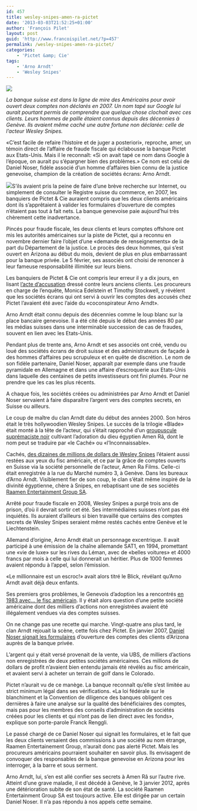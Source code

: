 ```yaml
---
id: 457
title: wesley-snipes-amen-ra-pictet
date: '2013-03-03T21:52:25+01:00'
author: 'François Pilet'
layout: post
guid: 'http://www.francoispilet.net/?p=457'
permalink: /wesley-snipes-amen-ra-pictet/
categories:
    - 'Pictet &amp; Cie'
tags:
    - 'Arno Arndt'
    - 'Wesley Snipes'
---
```


![](https://i0.wp.com/www.francoispilet.net/wp-content/uploads/2013/03/Wes830.jpg?resize=700%2C525)

*La banque suisse est dans la ligne de mire des Américains pour avoir ouvert deux comptes non déclarés en 2007. Un nom tapé sur Google lui aurait pourtant permis de comprendre que quelque chose clochait avec ces clients. Leurs hommes de paille étaient connus depuis des décennies à Genève. Ils avaient même caché une autre fortune non déclarée: celle de l’acteur Wesley Snipes.*

«C’est facile de refaire l’histoire et de juger a posteriori», reproche, amer, un témoin direct de l’affaire de fraude fiscale qui éclabousse la banque Pictet aux Etats-Unis. Mais il le reconnaît: «Si on avait tapé ce nom dans Google à l’époque, on aurait pu s’épargner bien des problèmes.» Ce nom est celui de Daniel Noser, fidèle associé d’un homme d’affaires bien connu de la justice genevoise, champion de la création de sociétés écrans: Arno Arndt.

[![](https://i0.wp.com/www.francoispilet.net/wp-content/uploads/2013/03/forma500.jpg?resize=320%2C450)](https://i0.wp.com/www.francoispilet.net/wp-content/uploads/2013/03/forma500.jpg)S’ils avaient pris la peine de faire d’une brève recherche sur Internet, ou simplement de consulter le Registre suisse du commerce, en 2007, les banquiers de Pictet &amp; Cie auraient compris que les deux clients américains dont ils s’apprêtaient à valider les formulaires d’ouverture de comptes n’étaient pas tout à fait nets. La banque genevoise paie aujourd’hui très chèrement cette inadvertance.

Pincés pour fraude fiscale, les deux clients et leurs comptes offshore ont mis les autorités américaines sur la piste de Pictet, qui a reconnu en novembre dernier faire l’objet d’une «demande de renseignements» de la part du Département de la justice. Le procès des deux hommes, qui s’est ouvert en Arizona au début du mois, devient de plus en plus embarrassant pour la banque privée. Le 5 février, ses associés ont choisi de renoncer à leur fameuse responsabilité illimitée sur leurs biens.

Les banquiers de Pictet &amp; Cie ont compris leur erreur il y a dix jours, en lisant [l’acte d’accusation](http://fr.scribd.com/doc/129607564/TRIAL-BRIEF-by-USA-as-to-Stephen-M-Kerr-Michael-Quiel) dressé contre leurs anciens clients. Les procureurs en charge de l’enquête, Monica Edelstein et Timothy Stockwell, y révèlent que les sociétés écrans qui ont servi à ouvrir les comptes des accusés chez Pictet l’avaient été avec l’aide du «coconspirateur Arno Arndt».

Arno Arndt était connu depuis des décennies comme le loup blanc sur la place bancaire genevoise. Il a été cité depuis le début des années 80 par les médias suisses dans une interminable succession de cas de fraudes, souvent en lien avec les Etats-Unis.

Pendant plus de trente ans, Arno Arndt et ses associés ont créé, vendu ou loué des sociétés écrans de droit suisse et des administrateurs de façade à des hommes d’affaires peu scrupuleux et en quête de discrétion. Le nom de son fidèle partenaire, Daniel Noser, apparaît par exemple dans une fraude pyramidale en Allemagne et dans une affaire d’escroquerie aux Etats-Unis dans laquelle des centaines de petits investisseurs ont fini plumés. Pour ne prendre que les cas les plus récents.

A chaque fois, les sociétés créées ou administrées par Arno Arndt et Daniel Noser servaient à faire disparaître l’argent vers des comptes secrets, en Suisse ou ailleurs.

Le coup de maître du clan Arndt date du début des années 2000. Son héros était le très hollywoodien Wesley Snipes. Le succès de la trilogie «Blade» était monté à la tête de l’acteur, qui s’était rapproché d’un [groupuscule suprémaciste noir](http://www.rickross.com/reference/nuwaubians/nuwaubians10.html) cultivant l’adoration du dieu égyptien Amen Râ, dont le nom peut se traduire par «le Caché» ou «l’Inconnaissable».

Cachés, [des dizaines de millions de dollars de Wesley Snipes](http://www.francoispilet.net/wesley-snipes-piege-par-ses-connexions-genevoises/) l’étaient aussi restées aux yeux du fisc américain, et ce par la grâce de comptes ouverts en Suisse via la société personnelle de l’acteur, Amen Ra Films. Celle-ci était enregistrée à la rue du Marché numéro 3, à Genève. Dans les bureaux d’Arno Arndt. Visiblement fier de son coup, le clan s’était même inspiré de la divinité égyptienne, chère à Snipes, en rebaptisant une de ses sociétés [Raamen Entertainment Group SA](http://www.moneyhouse.ch/en/u/raamen_entertainment_group_(switzerland)_ag_CH-660.0.398.994-8.htm).

Arrêté pour fraude fiscale en 2008, Wesley Snipes a purgé trois ans de prison, d’où il devrait sortir cet été. Ses intermédiaires suisses n’ont pas été inquiétés. Ils auraient d’ailleurs si bien travaillé que certains des comptes secrets de Wesley Snipes seraient même restés cachés entre Genève et le Liechtenstein.

Allemand d’origine, Arno Arndt était un personnage excentrique. Il avait participé à une émission de la chaîne allemande SAT1, en 1994, promettant une «vie de luxe» sur les rives du Léman, avec de «belles voitures» et 4000 francs par mois à celle qui lui donnerait un héritier. Plus de 1000 femmes avaient répondu à l’appel, selon l’émission.

«Le millionnaire est un escroc!» avait alors titré le Blick, révélant qu’Arno Arndt avait déjà deux enfants.

Ses premiers gros problèmes, le Genevois d’adoption les a rencontrés [en 1983 avec… le fisc américain](http://fr.scribd.com/doc/129608506/Fausses-actions-ecoulees-en-Suisse). Il y était alors question d’une petite société américaine dont des milliers d’actions non enregistrées avaient été illégalement vendues via des comptes suisses.

On ne change pas une recette qui marche. Vingt-quatre ans plus tard, le clan Arndt rejouait la scène, cette fois chez Pictet. En janvier 2007, [Daniel Noser signait les formulaires](http://fr.scribd.com/doc/129609440/Pictet-Cie-form-A-declaring-Mike-Quiel-as-beneficial-owner) d’ouverture des comptes des clients d’Arizona auprès de la banque privée.

L’argent qui y était versé provenait de la vente, via UBS, de milliers d’actions non enregistrées de deux petites sociétés américaines. Ces millions de dollars de profit n’avaient bien entendu jamais été révélés au fisc américain, et avaient servi à acheter un terrain de golf dans le Colorado.

Pictet n’aurait vu de ce manège. La banque reconnaît qu’elle s’est limitée au strict minimum légal dans ses vérifications. «La loi fédérale sur le blanchiment et la Convention de diligence des banques obligent ces dernières à faire une analyse sur la qualité des bénéficiaires des comptes, mais pas pour les membres des conseils d’administration de sociétés créées pour les clients et qui n’ont pas de lien direct avec les fonds», explique son porte-parole Franck Renggli.

Le passé chargé de ce Daniel Noser qui signait les formulaires, et le fait que les deux clients versaient des commissions à une société au nom étrange, Raamen Entertainement Group, n’aurait donc pas alerté Pictet. Mais les procureurs américains pourraient souhaiter en savoir plus. Ils envisagent de convoquer des responsables de la banque genevoise en Arizona pour les interroger, à la barre et sous serment.

Arno Arndt, lui, s’en est allé confier ses secrets à Amen Râ sur l’autre rive. Atteint d’une grave maladie, il est décédé à Genève, le 3 janvier 2012, après une détérioration subite de son état de santé. La société Raamen Entertainment Group SA est toujours active. Elle est dirigée par un certain Daniel Noser. Il n’a pas répondu à nos appels cette semaine.